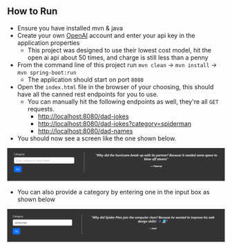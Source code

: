 ## How to Run

* Ensure you have installed mvn & java
* Create your own [OpenAI](https://openai.com/) account and enter your api key in the application properties
  * This project was designed to use their lowest cost model, hit the open ai api about 50 times, and charge is still less than a penny
* From the command line of this project run `mvn clean` -> `mvn install` -> `mvn spring-boot:run`
  * The application should start on port `8080`
* Open the `index.html` file in the browser of your choosing, this should have all the canned rest endpoints for you to use.
  * You can manually hit the following endpoints as well, they're all `GET` requests.
    * [http://localhost:8080/dad-jokes](http://localhost:8080/dad-jokes)
    * [http://localhost:8080/dad-jokes?category=spiderman](http://localhost:8080/dad-jokes?category=spiderman)
    * [http://localhost:8080/dad-names](http://localhost:8080/dad-names)
* You should now see a screen like the one shown below. 

![screenshot-1](https://raw.githubusercontent.com/HBull5/Spring-AI/refs/heads/main/screenshot-1.png?token=GHSAT0AAAAAACYJ5YXRD7GE27IRP6ZWM4PIZX4H7UQ)

* You can also provide a category by entering one in the input box as shown below

![screenshot-2](https://raw.githubusercontent.com/HBull5/Spring-AI/refs/heads/main/screenshot-2.png?token=GHSAT0AAAAAACYJ5YXRUNYA2I5AXOBKFD4WZX4IA2Q)
